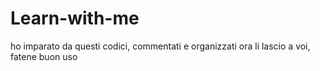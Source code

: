 # Learn-with-me
ho imparato da questi codici, commentati e organizzati ora li lascio a voi, fatene buon uso
